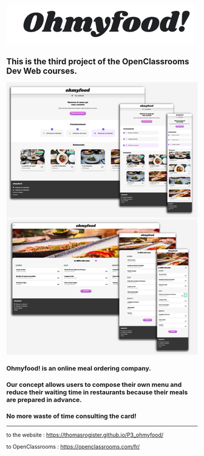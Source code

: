 ![](images%20presentation/ohmyfood%20title.png)
## This is the third project of the OpenClassrooms Dev Web courses.
![](images%20presentation/home%20page.png)
![](images%20presentation/restaurants.png)
### Ohmyfood! is an online meal ordering company. 
### Our concept allows users to compose their own menu and reduce their waiting time in restaurants because their meals are prepared in advance. 
### No more waste of time consulting the card!
---
to the website : https://thomasrogister.github.io/P3_ohmyfood/

to OpenClassrooms : https://openclassrooms.com/fr/
